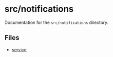 # src/notifications

Documentation for the `src/notifications` directory.

## Files

- [service](./service.md)

